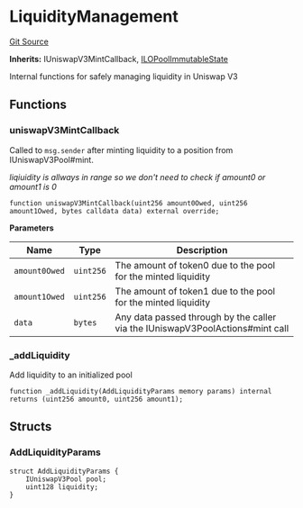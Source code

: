 # LiquidityManagement
[Git Source](https://github.com/KYRDTeam/ilo-contracts/blob/ae631fe4bfbce302e21cc5e317f651168c939703/src/base/LiquidityManagement.sol)

**Inherits:**
IUniswapV3MintCallback, [ILOPoolImmutableState](/src/base/ILOPoolImmutableState.sol/abstract.ILOPoolImmutableState.md)

Internal functions for safely managing liquidity in Uniswap V3


## Functions
### uniswapV3MintCallback

Called to `msg.sender` after minting liquidity to a position from IUniswapV3Pool#mint.

*liqiuidity is allways in range so we don't need to check if amount0 or amount1 is 0*


```solidity
function uniswapV3MintCallback(uint256 amount0Owed, uint256 amount1Owed, bytes calldata data) external override;
```
**Parameters**

|Name|Type|Description|
|----|----|-----------|
|`amount0Owed`|`uint256`|The amount of token0 due to the pool for the minted liquidity|
|`amount1Owed`|`uint256`|The amount of token1 due to the pool for the minted liquidity|
|`data`|`bytes`|Any data passed through by the caller via the IUniswapV3PoolActions#mint call|


### _addLiquidity

Add liquidity to an initialized pool


```solidity
function _addLiquidity(AddLiquidityParams memory params) internal returns (uint256 amount0, uint256 amount1);
```

## Structs
### AddLiquidityParams

```solidity
struct AddLiquidityParams {
    IUniswapV3Pool pool;
    uint128 liquidity;
}
```

